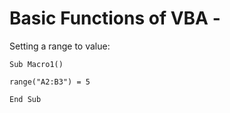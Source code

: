 # Basic Functions of VBA - 

Setting a range to value:
```vba
Sub Macro1()

range("A2:B3") = 5

End Sub
```

